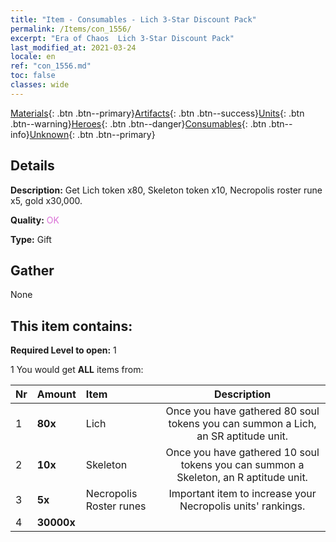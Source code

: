 ```yaml
---
title: "Item - Consumables - Lich 3-Star Discount Pack"
permalink: /Items/con_1556/
excerpt: "Era of Chaos  Lich 3-Star Discount Pack"
last_modified_at: 2021-03-24
locale: en
ref: "con_1556.md"
toc: false
classes: wide
---
```

 [Materials](/Items/){: .btn .btn--primary}[Artifacts](/Items/Artifacts/){: .btn .btn--success}[Units](/Items/Units/){: .btn .btn--warning}[Heroes](/Items/Heroes/){: .btn .btn--danger}[Consumables](/Items/Consumables/){: .btn .btn--info}[Unknown](/Items/Unknown/){: .btn .btn--primary}

## Details
 **Description:** Get Lich token x80, Skeleton token x10, Necropolis roster rune x5, gold x30,000.

 **Quality:** <span style="color: #DA70D6">OK</span>

 **Type:** Gift

## Gather

  None

## This item contains:

 **Required Level to open:** 1

 1 You would get **ALL** items  from:

  | Nr | Amount |     Item    | Description |
  |:---|:-------|:------------|:-----------:|
  | 1 |  **80x** | Lich | Once you have gathered 80 soul tokens you can summon a Lich, an SR aptitude unit.  | 
  | 2 |  **10x** | Skeleton | Once you have gathered 10 soul tokens you can summon a Skeleton, an R aptitude unit.  | 
  | 3 |  **5x** | Necropolis Roster runes | Important item to increase your Necropolis units' rankings.  | 
  | 4 |  **30000x** | <i class="fas fa-coins"/> |  | 
